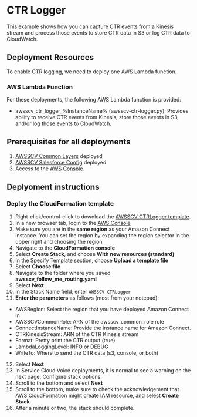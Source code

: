 # CTR Logger
This example shows how you can capture CTR events from a Kinesis stream and process those events to store CTR data in S3 or log CTR data to CloudWatch.

## Deployment Resources
To enable CTR logging, we need to deploy one AWS Lambda function.

### AWS Lambda Function
For these deployments, the following AWS Lambda function is provided:
- awsscv_ctr_logger_%InstanceName% (awsscv-ctr-logger.py): Provides ability to receive CTR events from Kinesis, store those events in S3, and/or log those events to CloudWatch.

## Prerequisites for all deployments
1. [AWSSCV Common Layers](../../Common/AWSSCV-CommonLayers) deployed
2. [AWSSCV Salesforce Config](../../Common/AWSSCV-SalesforceConfig) deployed
3. Access to the [AWS Console](https://console.aws.amazon.com/console/home)

## Deplyoment instructions
### Deploy the CloudFormation template
1. Right-click/control-click to download the [AWSSCV CTRLogger template](https://raw.githubusercontent.com/amazon-connect/amazon-connect-salesforce-scv/master/Solutions/AWSSCV-CTRLogger/CloudFormation/awsscv_ctr_logger.yaml).
2. In a new browser tab, login to the [AWS Console](https://console.aws.amazon.com/console/home)
3.	Make sure you are in the **same region** as your Amazon Connect instance. You can set the region by expanding the region selector in the upper right and choosing the region
4.	Navigate to the **CloudFormation console**
5.	Select **Create Stack**, and choose **With new resources (standard)**
6.	In the Specify Template section, choose **Upload a template file**
7.	Select **Choose file**
8.	Navigate to the folder where you saved **awsscv_follow_me_routing.yaml**
9.	Select **Next**
10.	In the Stack Name field, enter `AWSSCV-CTRLogger`
11.	**Enter the parameters** as follows (most from your notepad):
- AWSRegion: Select the region that you have deployed Amazon Connect in
- AWSSCVCommonRole: ARN of the awsscv_common_role role
- ConnectInstanceName: Provide the instance name for Amazon Connect.
- CTRKinesisStream: ARN of the CTR Kinesis stream
- Format: Pretty print the CTR output (true)
- LambdaLoggingLevel: INFO or DEBUG
- WriteTo: Where to send the CTR data (s3, console, or both)
12.	Select **Next**
13.	In Service Cloud Voice deployments, it is normal to see a warning on the next page, Configure stack options
14.	Scroll to the bottom and select **Next**
15.	Scroll to the bottom, make sure to check the acknowledgement that AWS CloudFormation might create IAM resource, and select **Create Stack**
16.	After a minute or two, the stack should complete.
